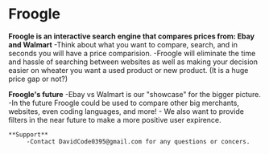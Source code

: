 # Froogle

**Froogle is an interactive search engine that compares prices from: Ebay and Walmart**
        -Think about what you want to compare, search, and in seconds you will have a price comparision.
        -Froogle will eliminate the time and hassle of searching between websites as well as making your decision easier on
        wheater you want a used product or new product. (It is a huge price gap or not?)
        
  **Froogle's future**
         -Ebay vs Walmart is our "showcase" for the bigger picture.
         -In the future Froogle could be used to compare other big merchants, websites, even coding languages, and more!
         - We also want to provide filters in the near future to make a more positive user expirence.
         
    **Support**
         -Contact DavidCode0395@gmail.com for any questions or concers.

